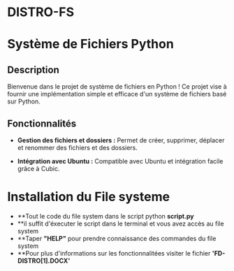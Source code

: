 # DISTRO-FS
# Système de Fichiers Python


## Description

Bienvenue dans le projet de système de fichiers en Python ! Ce projet vise à fournir une implémentation simple et efficace d'un système de fichiers basé sur Python.

## Fonctionnalités

- **Gestion des fichiers et dossiers :** Permet de créer, supprimer, déplacer et renommer des fichiers et des dossiers.
  
- **Intégration avec Ubuntu :** Compatible avec Ubuntu et intégration facile grâce à Cubic.

# Installation du File systeme
- **Tout le code du file system dans le script python  **script.py**
- **il suffit d'éxecuter le script dans le terminal et vous avez accès au file system 
- **Taper **"HELP"** pour prendre connaissance des commandes du file system 
- **Pour plus d'informations sur les fonctionnalitées visiter le fichier **'FD-DISTRO[1].DOCX'**
